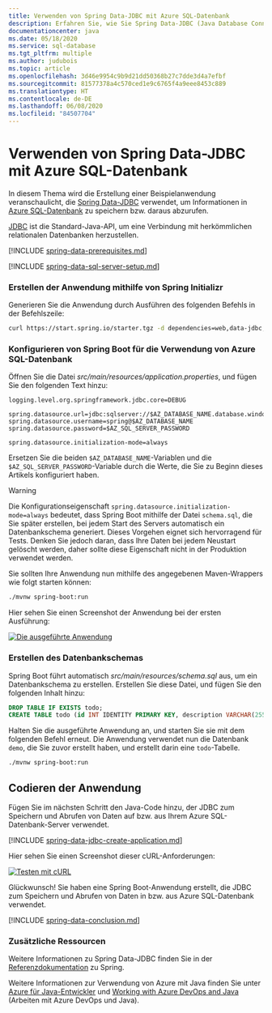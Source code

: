 ```yaml
---
title: Verwenden von Spring Data-JDBC mit Azure SQL-Datenbank
description: Erfahren Sie, wie Sie Spring Data-JDBC (Java Database Connectivity) mit einer Azure SQL-Datenbank verwenden.
documentationcenter: java
ms.date: 05/18/2020
ms.service: sql-database
ms.tgt_pltfrm: multiple
ms.author: judubois
ms.topic: article
ms.openlocfilehash: 3d46e9954c9b9d21dd50368b27c7dde3d4a7efbf
ms.sourcegitcommit: 81577378a4c570ced1e9c6765f4a9eee8453c889
ms.translationtype: HT
ms.contentlocale: de-DE
ms.lasthandoff: 06/08/2020
ms.locfileid: "84507704"
---
```

# <a name="use-spring-data-jdbc-with-azure-sql-database"></a>Verwenden von Spring Data-JDBC mit Azure SQL-Datenbank

In diesem Thema wird die Erstellung einer Beispielanwendung veranschaulicht, die [Spring Data-JDBC](https://spring.io/projects/spring-data-jdbc) verwendet, um Informationen in [Azure SQL-Datenbank](https://docs.microsoft.com/azure/sql-database/) zu speichern bzw. daraus abzurufen.

[JDBC](https://en.wikipedia.org/wiki/Java_Database_Connectivity) ist die Standard-Java-API, um eine Verbindung mit herkömmlichen relationalen Datenbanken herzustellen.

[!INCLUDE [spring-data-prerequisites.md](includes/spring-data-prerequisites.md)]

[!INCLUDE [spring-data-sql-server-setup.md](includes/spring-data-sql-server-setup.md)]

### <a name="generate-the-application-by-using-spring-initializr"></a>Erstellen der Anwendung mithilfe von Spring Initializr

Generieren Sie die Anwendung durch Ausführen des folgenden Befehls in der Befehlszeile:

```bash
curl https://start.spring.io/starter.tgz -d dependencies=web,data-jdbc,sqlserver -d baseDir=azure-database-workshop -d bootVersion=2.3.0.RELEASE -d javaVersion=8 | tar -xzvf -
```

### <a name="configure-spring-boot-to-use-azure-sql-database"></a>Konfigurieren von Spring Boot für die Verwendung von Azure SQL-Datenbank

Öffnen Sie die Datei *src/main/resources/application.properties*, und fügen Sie den folgenden Text hinzu:

```properties
logging.level.org.springframework.jdbc.core=DEBUG

spring.datasource.url=jdbc:sqlserver://$AZ_DATABASE_NAME.database.windows.net:1433;database=demo;encrypt=true;trustServerCertificate=false;hostNameInCertificate=*.database.windows.net;loginTimeout=30;
spring.datasource.username=spring@$AZ_DATABASE_NAME
spring.datasource.password=$AZ_SQL_SERVER_PASSWORD

spring.datasource.initialization-mode=always
```

Ersetzen Sie die beiden `$AZ_DATABASE_NAME`-Variablen und die `$AZ_SQL_SERVER_PASSWORD`-Variable durch die Werte, die Sie zu Beginn dieses Artikels konfiguriert haben.

> [!WARNING]
> Die Konfigurationseigenschaft `spring.datasource.initialization-mode=always` bedeutet, dass Spring Boot mithilfe der Datei `schema.sql`, die Sie später erstellen, bei jedem Start des Servers automatisch ein Datenbankschema generiert. Dieses Vorgehen eignet sich hervorragend für Tests. Denken Sie jedoch daran, dass Ihre Daten bei jedem Neustart gelöscht werden, daher sollte diese Eigenschaft nicht in der Produktion verwendet werden.

Sie sollten Ihre Anwendung nun mithilfe des angegebenen Maven-Wrappers wie folgt starten können:

```bash
./mvnw spring-boot:run
```

Hier sehen Sie einen Screenshot der Anwendung bei der ersten Ausführung:

[![Die ausgeführte Anwendung](media/configure-spring-data-jdbc-with-azure-sql-server/create-sql-server-01.png)](media/configure-spring-data-jdbc-with-azure-sql-server/create-sql-server-01.png#lightbox)

### <a name="create-the-database-schema"></a>Erstellen des Datenbankschemas

Spring Boot führt automatisch *src/main/resources/schema.sql* aus, um ein Datenbankschema zu erstellen. Erstellen Sie diese Datei, und fügen Sie den folgenden Inhalt hinzu:

```sql
DROP TABLE IF EXISTS todo;
CREATE TABLE todo (id INT IDENTITY PRIMARY KEY, description VARCHAR(255), details VARCHAR(4096), done BIT);
```

Halten Sie die ausgeführte Anwendung an, und starten Sie sie mit dem folgenden Befehl erneut. Die Anwendung verwendet nun die Datenbank `demo`, die Sie zuvor erstellt haben, und erstellt darin eine `todo`-Tabelle.

```bash
./mvnw spring-boot:run
```

## <a name="code-the-application"></a>Codieren der Anwendung

Fügen Sie im nächsten Schritt den Java-Code hinzu, der JDBC zum Speichern und Abrufen von Daten auf bzw. aus Ihrem Azure SQL-Datenbank-Server verwendet.

[!INCLUDE [spring-data-jdbc-create-application.md](includes/spring-data-jdbc-create-application.md)]

Hier sehen Sie einen Screenshot dieser cURL-Anforderungen:

[![Testen mit cURL](media/configure-spring-data-jdbc-with-azure-sql-server/create-sql-server-02.png)](media/configure-spring-data-jdbc-with-azure-sql-server/create-sql-server-02.png#lightbox)

Glückwunsch! Sie haben eine Spring Boot-Anwendung erstellt, die JDBC zum Speichern und Abrufen von Daten in bzw. aus Azure SQL-Datenbank verwendet.

[!INCLUDE [spring-data-conclusion.md](includes/spring-data-conclusion.md)]

### <a name="additional-resources"></a>Zusätzliche Ressourcen

Weitere Informationen zu Spring Data-JDBC finden Sie in der [Referenzdokumentation](https://docs.spring.io/spring-data/jdbc/docs/current/reference/html/#reference) zu Spring.

Weitere Informationen zur Verwendung von Azure mit Java finden Sie unter [Azure für Java-Entwickler](/azure/developer/java/) und [Working with Azure DevOps and Java](/azure/devops/) (Arbeiten mit Azure DevOps und Java).
